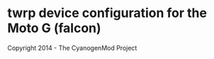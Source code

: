 twrp device configuration for the Moto G (falcon)
===============================

Copyright 2014 - The CyanogenMod Project
